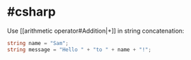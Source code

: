 # #csharp 
Use [[arithmetic operator#Addition|+]]  in string concatenation:

```c#
string name = "Sam";
string message = "Hello " + "to " + name + "!";
```

